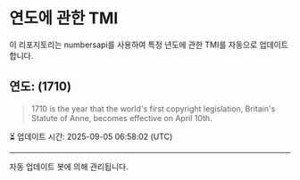 
# 연도에 관한 TMI

이 리포지토리는 numbersapi를 사용하여 특정 년도에 관한 TMI를 자동으로 업데이트합니다.

## 연도: (1710)
> 1710 is the year that the world's first copyright legislation, Britain's Statute of Anne, becomes effective on April 10th.

⏳ 업데이트 시간: 2025-09-05 06:58:02 (UTC)

---
자동 업데이트 봇에 의해 관리됩니다.
